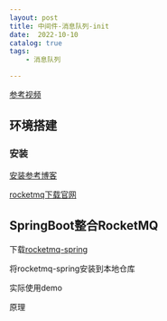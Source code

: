 ```yaml
---
layout: post
title: 中间件-消息队列-init
date:  2022-10-10
catalog: true
tags:
    - 消息队列

---
```


[参考视频](https://www.bilibili.com/video/BV1L4411y7mn?p=41&spm_id_from=pageDriver)

## 环境搭建

### 安装

[安装参考博客](https://segmentfault.com/a/1190000019130555)

[rocketmq下载官网](http://rocketmq.apache.org/dowloading/releases/)

## SpringBoot整合RocketMQ

下载[rocketmq-spring](https://github.com/apache/rocketmq-spring)

将rocketmq-spring安装到本地仓库



实际使用demo

原理
